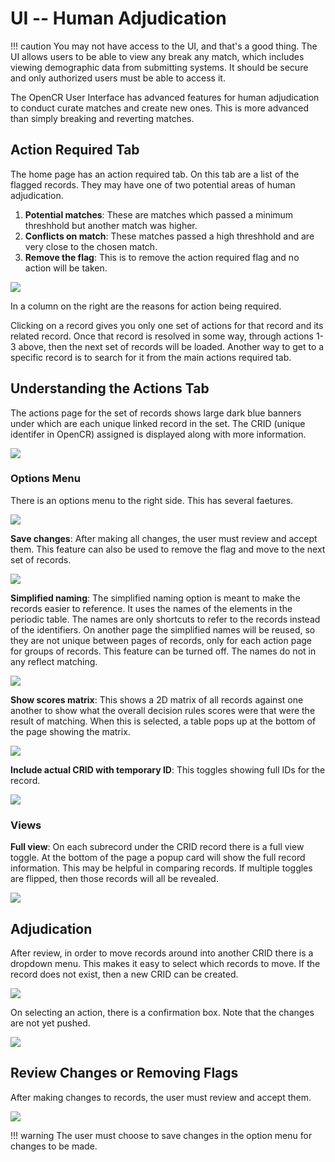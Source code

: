 # UI -- Human Adjudication

!!! caution
    You may not have access to the UI, and that's a good thing. The UI allows users to be able to view any break any match, which includes viewing demographic data from submitting systems. It should be secure and only authorized users must be able to access it.

The OpenCR User Interface has advanced features for human adjudication to conduct curate matches and create new ones. This is more advanced than simply breaking and reverting matches.

## Action Required Tab

The home page has an action required tab. On this tab are a list of the flagged records. They may have one of two potential areas of human adjudication.

1. **Potential matches**: These are matches which passed a minimum threshhold but another match was higher.
2. **Conflicts on match**: These matches passed a high threshhold and are very close to the chosen match.
3. **Remove the flag**: This is to remove the action required flag and no action will be taken.

![](../images/actionrequired.png)

In a column on the right are the reasons for action being required.

Clicking on a record gives you only one set of actions for that record and its related record. Once that record is resolved in some way, through actions 1-3 above, then the next set of records will be loaded. Another way to get to a specific record is to search for it from the main actions required tab.

## Understanding the Actions Tab

The actions page for the set of records shows large dark blue banners under which are each unique linked record in the set. The CRID (unique identifer in OpenCR) assigned is displayed along with more information.

![](../images/adjudicate.png)


### Options Menu

There is an options menu to the right side. This has several faetures.

![](../images/adjudicate_options.png)

**Save changes**: After making all changes, the user must review and accept them. This feature can also be used to remove the flag and move to the next set of records.

![](../images/adjudicate_review.png)

**Simplified naming**: The simplified naming option is meant to make the records easier to reference. It uses the names of the elements in the periodic table. The names are only shortcuts to refer to the records instead of the identifiers. On another page the simplified names will be reused, so they are not unique between pages of records, only for each action page for groups of records. This feature can be turned off. The names do not in any reflect matching.

![](../images/adjudicate_simplifiedoff.png)

**Show scores matrix**: This shows a 2D matrix of all records against one another to show what the overall decision rules scores were that were the result of matching. When this is selected, a table pops up at the bottom of the page showing the matrix.

![](../images/adjudicate_scoresmatrix.png)

**Include actual CRID with temporary ID**: This toggles showing full IDs for the record.

![](../images/adjudicate_fullid.png)


### Views

**Full view**: On each subrecord under the CRID record there is a full view toggle. At the bottom of the page a popup card will show the full record information. This may be helpful in comparing records. If multiple toggles are flipped, then those records will all be revealed.

![](../images/adjudicate_fullview.png)


## Adjudication

After review, in order to move records around into another CRID there is a dropdown menu. This makes it easy to select which records to move. If the record does not exist, then a new CRID can be created.

![](../images/adjudicate_moveassign.png)

On selecting an action, there is a confirmation box. Note that the changes are not yet pushed.

![](../images/adjudicate_confirm.png)

## Review Changes or Removing Flags

After making changes to records, the user must review and accept them.

![](../images/adjudicate_review.png)

!!! warning
    The user must choose to save changes in the option menu for changes to be made.
